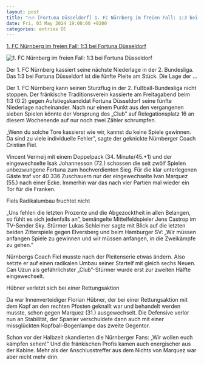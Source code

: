 ```yaml
---
layout: post
title: "🔥🔥 [Fortuna Düsseldorf] 1. FC Nürnberg im freien Fall: 1:3 bei Fortuna Düsseldorf"
date: Fri, 03 May 2024 19:00:00 +0200
categories: entries DE
---
```

[1. FC Nürnberg im freien Fall: 1:3 bei Fortuna Düsseldorf](https://www.mainpost.de/ueberregional/bayern/bayern/1-fc-nuernberg-im-freien-fall-13-bei-fortuna-duesseldorf-art-11481145)

![1. FC Nürnberg im freien Fall: 1:3 bei Fortuna Düsseldorf](https://www.mainpost.de/storage/image/0/9/6/7/10437690_fortuna-duesseldorf-1-fc-nuernberg_teaser-social-sharing_1Cdjbs_uNWjeH.jpg)

Der 1. FC Nürnberg kassiert seine nächste Niederlage in der 2. Bundesliga. Das 1:3 bei Fortuna Düsseldorf ist die fünfte Pleite am Stück. Die Lage der ...

Der 1. FC Nürnberg kann seinen Sturzflug in der 2. Fußball-Bundesliga nicht stoppen. Der fränkische Traditionsverein kassierte am Freitagabend beim 1:3 (0:2) gegen Aufstiegskandidat Fortuna Düsseldorf seine fünfte Niederlage nacheinander. Nach nur einem Punkt aus den vergangenen sieben Spielen könnte der Vorsprung des „Club” auf Relegationsplatz 16 an diesem Wochenende auf nur noch zwei Zähler schrumpfen.

„Wenn du solche Tore kassierst wie wir, kannst du keine Spiele gewinnen. Da sind zu viele individuelle Fehler”, sagte der geknickte Nürnberger Coach Cristian Fiel.

Vincent Vermeij mit einem Doppelpack (34. Minute/45.+1) und der eingewechselte Isak Johannesson (72.) schossen die seit zwölf Spielen unbezwungene Fortuna zum hochverdienten Sieg. Für die klar unterlegenen Gäste traf vor 40 336 Zuschauern nur der eingewechselte Ivan Marquez (55.) nach einer Ecke. Immerhin war das nach vier Partien mal wieder ein Tor für die Franken.

Fiels Radikalumbau fruchtet nicht

„Uns fehlen die letzten Prozente und die Abgezocktheit in allen Belangen, so fühlt es sich jedenfalls an”, bemängelte Mittelfeldspieler Jens Castrop im TV-Sender Sky. Stürmer Lukas Schleimer sagte mit Blick auf die letzten beiden Zitterspiele gegen Elversberg und beim Hamburger SV: „Wir müssen anfangen Spiele zu gewinnen und wir müssen anfangen, in die Zweikämpfe zu gehen.”

Nürnbergs Coach Fiel musste nach der Pleitenserie etwas ändern. Also setzte er auf einen radikalen Umbau seiner Startelf mit gleich sechs Neuen. Can Uzun als gefährlichster „Club”-Stürmer wurde erst zur zweiten Hälfte eingewechselt.

Hübner verletzt sich bei einer Rettungsaktion

Da war Innenverteidiger Florian Hübner, der bei einer Rettungsaktion mit dem Kopf an den rechten Pfosten geknallt war und behandelt werden musste, schon gegen Marquez (31.) ausgewechselt. Die Defensive verlor nun an Stabilität, der Spanier verschuldete dann auch mit einer missglückten Kopfball-Bogenlampe das zweite Gegentor.

Schon vor der Halbzeit skandierten die Nürnberger Fans: „Wir wollen euch kämpfen sehen!” Und die fränkischen Profis kamen auch energischer aus der Kabine. Mehr als der Anschlusstreffer aus dem Nichts von Marquez war aber nicht mehr drin.

